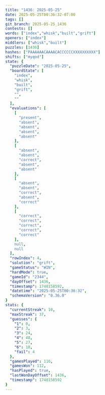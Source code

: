 ```yaml
---
title: "1436: 2025-05-25"
date: 2025-05-25T00:36:32-07:00
tags: []
git_branch: 2025-05-25_1436
contests: []
words: ["index","whisk","built","grift"]
openers: ["index"]
middlers: ["whisk","built"]
puzzles: [1436]
hashes: ["PAAAAAACAAAACACCCCCCXXXXXXXXXX"]
shifts: ["myqod"]
state: {
  "puzzleDate": "2025-05-25",
  "boardState": [
    "index",
    "whisk",
    "built",
    "grift",
    "",
    ""
  ],
  "evaluations": [
    [
      "present",
      "absent",
      "absent",
      "absent",
      "absent"
    ],
    [
      "absent",
      "absent",
      "correct",
      "absent",
      "absent"
    ],
    [
      "absent",
      "absent",
      "correct",
      "absent",
      "correct"
    ],
    [
      "correct",
      "correct",
      "correct",
      "correct",
      "correct"
    ],
    null,
    null
  ],
  "rowIndex": 4,
  "solution": "grift",
  "gameStatus": "WIN",
  "hardMode": true,
  "gameId": "2344",
  "dayOffset": 1436,
  "timestamp": 1748158592,
  "datetime": "2025-05-25T00:36:32",
  "schemaVersion": "0.36.0"
}
stats: {
  "currentStreak": 10,
  "maxStreak": 37,
  "guesses": {
    "1": 0,
    "2": 3,
    "3": 24,
    "4": 48,
    "5": 27,
    "6": 10,
    "fail": 4
  },
  "gamesPlayed": 116,
  "gamesWon": 112,
  "hasPlayed": true,
  "lastWonDayOffset": 1436,
  "timestamp": 1748158592
}
---
```

<!-- more -->
